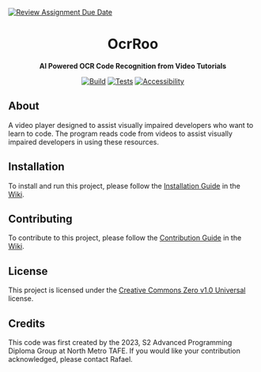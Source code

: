 [![Review Assignment Due Date](https://classroom.github.com/assets/deadline-readme-button-24ddc0f5d75046c5622901739e7c5dd533143b0c8e959d652212380cedb1ea36.svg)](https://classroom.github.com/a/SCA-edx6)
<div align="center">

# OcrRoo

**AI Powered OCR Code Recognition from Video Tutorials**

[![Build](https://github.com/NM-TAFE/project-advanced-ui-development-team-mental-capacity/actions/workflows/build.yml/badge.svg)](https://github.com/NM-TAFE/project-advanced-ui-development-team-mental-capacity/actions/workflows/build.yml)
[![Tests](https://github.com/NM-TAFE/project-advanced-ui-development-team-mental-capacity/actions/workflows/tests.yml/badge.svg)](https://github.com/NM-TAFE/project-advanced-ui-development-team-mental-capacity/actions/workflows/tests.yml)
[![Accessibility](https://github.com/NM-TAFE/project-advanced-ui-development-team-mental-capacity/actions/workflows/accesibility.yml/badge.svg)](https://github.com/NM-TAFE/project-advanced-ui-development-team-mental-capacity/actions/workflows/accesibility.yml)

</div>

## About

A video player designed to assist visually impaired developers who want to learn to code.
The program reads code from videos to assist visually impaired developers in using these resources.

## Installation

To install and run this project, please follow the [Installation Guide](https://github.com/NM-TAFE/project-advanced-ui-development-team-mental-capacity/wiki/Installation-Guide)
in the [Wiki](https://github.com/NM-TAFE/project-advanced-ui-development-team-mental-capacity/wiki).

## Contributing

To contribute to this project, please follow the [Contribution Guide](https://github.com/NM-TAFE/project-advanced-ui-development-team-mental-capacity/wiki/Contribution-Guide)
in the [Wiki](https://github.com/NM-TAFE/project-advanced-ui-development-team-mental-capacity/wiki).

## License

This project is licensed under the [Creative Commons Zero v1.0 Universal](LICENSE) license.

## Credits
This code was first created by the 2023, S2 Advanced Programming Diploma Group at North Metro TAFE. If you would like your contribution acknowledged, please contact Rafael. 
